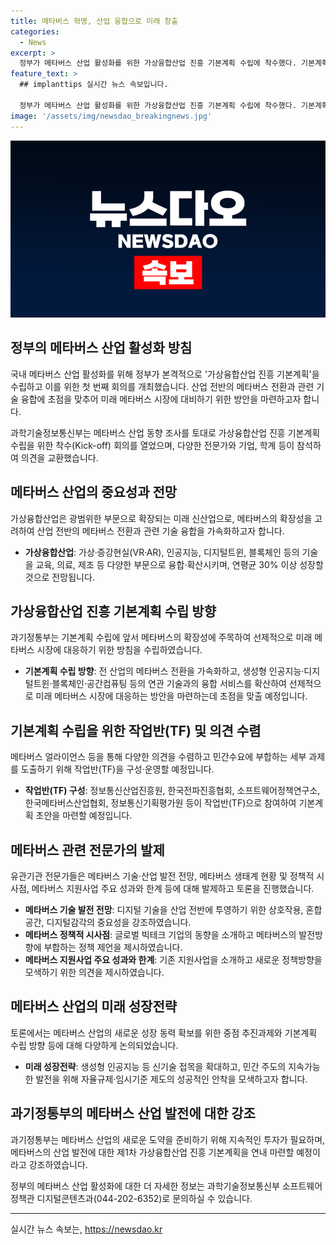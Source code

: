 ```yaml
---
title: 메타버스 혁명, 산업 융합으로 미래 창출
categories:
  - News
excerpt: >
  정부가 메타버스 산업 활성화를 위한 가상융합산업 진흥 기본계획 수립에 착수했다. 기본계획은 메타버스의 확장성과 전 산업의 메타버스 전환을 가속화하며, 새로운 기술과의 융합 서비스를 확산하고 미래 메타버스 시장에 선제적으로 대응하는 방향을 강조한다. 협회, 기업 및 학계 전문가 등이 참석한 회의에서 메타버스의 성장 동력과 산업 정책 현황에 대해 다양한 의견을 교환했으며, 메타버스 산업의 새로운 도약과 지속적인 투자를 강조했다.
feature_text: >
  ## implanttips 실시간 뉴스 속보입니다.

  정부가 메타버스 산업 활성화를 위한 가상융합산업 진흥 기본계획 수립에 착수했다. 기본계획은 메타버스의 확장성과 전 산업의 메타버스 전환을 가속화하며, 새로운 기술과의 융합 서비스를 확산하고 미래 메타버스 시장에 선제적으로 대응하는 방향을 강조한다. 협회, 기업 및 학계 전문가 등이 참석한 회의에서 메타버스의 성장 동력과 산업 정책 현황에 대해 다양한 의견을 교환했으며, 메타버스 산업의 새로운 도약과 지속적인 투자를 강조했다.
image: '/assets/img/newsdao_breakingnews.jpg'
---
```


<p><img src="/assets/img/newsdao_breakingnews.jpg" alt="implanttips 속보" /></p>

<h2 data-ke-size="size26">정부의 메타버스 산업 활성화 방침</h2>

<p>국내 메타버스 산업 활성화를 위해 정부가 본격적으로 '가상융합산업 진흥 기본계획'을 수립하고 이를 위한 첫 번째 회의를 개최했습니다. 산업 전반의 메타버스 전환과 관련 기술 융합에 초점을 맞추어 미래 메타버스 시장에 대비하기 위한 방안을 마련하고자 합니다.</p>

<p data-ke-size="size16">과학기술정보통신부는 메타버스 산업 동향 조사를 토대로 가상융합산업 진흥 기본계획 수립을 위한 착수(Kick-off) 회의를 열었으며, 다양한 전문가와 기업, 학계 등이 참석하여 의견을 교환했습니다.</p>

<h2 data-ke-size="size26">메타버스 산업의 중요성과 전망</h2>

<p>가상융합산업은 광범위한 부문으로 확장되는 미래 신산업으로, 메타버스의 확장성을 고려하여 산업 전반의 메타버스 전환과 관련 기술 융합을 가속화하고자 합니다.</p>

<ul>
  <li><b>가상융합산업</b>: 가상·증강현실(VR·AR), 인공지능, 디지털트윈, 블록체인 등의 기술을 교육, 의료, 제조 등 다양한 부문으로 융합·확산시키며, 연평균 30% 이상 성장할 것으로 전망됩니다.</li>
</ul>

<h2 data-ke-size="size26">가상융합산업 진흥 기본계획 수립 방향</h2>

<p>과기정통부는 기본계획 수립에 앞서 메타버스의 확장성에 주목하여 선제적으로 미래 메타버스 시장에 대응하기 위한 방침을 수립하였습니다.</p>

<ul>
  <li><b>기본계획 수립 방향</b>: 전 산업의 메타버스 전환을 가속화하고, 생성형 인공지능·디지털트윈·블록체인·공간컴퓨팅 등의 연관 기술과의 융합 서비스를 확산하여 선제적으로 미래 메타버스 시장에 대응하는 방안을 마련하는데 초점을 맞출 예정입니다.</li>
</ul>

<h2 data-ke-size="size26">기본계획 수립을 위한 작업반(TF) 및 의견 수렴</h2>

<p>메타버스 얼라이언스 등을 통해 다양한 의견을 수렴하고 민간수요에 부합하는 세부 과제를 도출하기 위해 작업반(TF)을 구성·운영할 예정입니다.</p>

<ul>
  <li><b>작업반(TF) 구성</b>: 정보통신산업진흥원, 한국전파진흥협회, 소프트웨어정책연구소, 한국메타버스산업협회, 정보통신기획평가원 등이 작업반(TF)으로 참여하여 기본계획 초안을 마련할 예정입니다.</li>
</ul>

<h2 data-ke-size="size26">메타버스 관련 전문가의 발제</h2>

<p>유관기관 전문가들은 메타버스 기술·산업 발전 전망, 메타버스 생태계 현황 및 정책적 시사점, 메타버스 지원사업 주요 성과와 한계 등에 대해 발제하고 토론을 진행했습니다.</p>

<ul>
  <li><b>메타버스 기술 발전 전망</b>: 디지털 기술을 산업 전반에 투영하기 위한 상호작용, 혼합공간, 디지털감각의 중요성을 강조하였습니다.</li>
  <li><b>메타버스 정책적 시사점</b>: 글로벌 빅테크 기업의 동향을 소개하고 메타버스의 발전방향에 부합하는 정책 제언을 제시하였습니다.</li>
  <li><b>메타버스 지원사업 주요 성과와 한계</b>: 기존 지원사업을 소개하고 새로운 정책방향을 모색하기 위한 의견을 제시하였습니다.</li>
</ul>

<h2 data-ke-size="size26">메타버스 산업의 미래 성장전략</h2>

<p>토론에서는 메타버스 산업의 새로운 성장 동력 확보를 위한 중점 추진과제와 기본계획 수립 방향 등에 대해 다양하게 논의되었습니다.</p>

<ul>
  <li><b>미래 성장전략</b>: 생성형 인공지능 등 신기술 접목을 확대하고, 민간 주도의 지속가능한 발전을 위해 자율규제·임시기준 제도의 성공적인 안착을 모색하고자 합니다.</li>
</ul>

<h2 data-ke-size="size26">과기정통부의 메타버스 산업 발전에 대한 강조</h2>

<p>과기정통부는 메타버스 산업의 새로운 도약을 준비하기 위해 지속적인 투자가 필요하며, 메타버스의 산업 발전에 대한 제1차 가상융합산업 진흥 기본계획을 연내 마련할 예정이라고 강조하였습니다.</p>

<p data-ke-size="size16">정부의 메타버스 산업 활성화에 대한 더 자세한 정보는 과학기술정보통신부 소프트웨어정책관 디지털콘텐츠과(044-202-6352)로 문의하실 수 있습니다.</p>

<hr>
실시간 뉴스 속보는, <a href="https://newsdao.kr" rel="dofollow">https://newsdao.kr</a>


